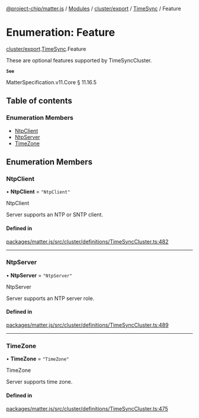 [@project-chip/matter.js](../README.md) / [Modules](../modules.md) / [cluster/export](../modules/cluster_export.md) / [TimeSync](../modules/cluster_export.TimeSync.md) / Feature

# Enumeration: Feature

[cluster/export](../modules/cluster_export.md).[TimeSync](../modules/cluster_export.TimeSync.md).Feature

These are optional features supported by TimeSyncCluster.

**`See`**

MatterSpecification.v11.Core § 11.16.5

## Table of contents

### Enumeration Members

- [NtpClient](cluster_export.TimeSync.Feature.md#ntpclient)
- [NtpServer](cluster_export.TimeSync.Feature.md#ntpserver)
- [TimeZone](cluster_export.TimeSync.Feature.md#timezone)

## Enumeration Members

### NtpClient

• **NtpClient** = ``"NtpClient"``

NtpClient

Server supports an NTP or SNTP client.

#### Defined in

[packages/matter.js/src/cluster/definitions/TimeSyncCluster.ts:482](https://github.com/project-chip/matter.js/blob/558e12c94a201592c28c7bc0743705360b3e5ca6/packages/matter.js/src/cluster/definitions/TimeSyncCluster.ts#L482)

___

### NtpServer

• **NtpServer** = ``"NtpServer"``

NtpServer

Server supports an NTP server role.

#### Defined in

[packages/matter.js/src/cluster/definitions/TimeSyncCluster.ts:489](https://github.com/project-chip/matter.js/blob/558e12c94a201592c28c7bc0743705360b3e5ca6/packages/matter.js/src/cluster/definitions/TimeSyncCluster.ts#L489)

___

### TimeZone

• **TimeZone** = ``"TimeZone"``

TimeZone

Server supports time zone.

#### Defined in

[packages/matter.js/src/cluster/definitions/TimeSyncCluster.ts:475](https://github.com/project-chip/matter.js/blob/558e12c94a201592c28c7bc0743705360b3e5ca6/packages/matter.js/src/cluster/definitions/TimeSyncCluster.ts#L475)
